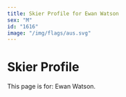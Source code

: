 ```yaml
---
title: Skier Profile for Ewan Watson
sex: "M"
id: "1616"
image: "/img/flags/aus.svg" 
---
```


# Skier Profile

This page is for: Ewan Watson.
    